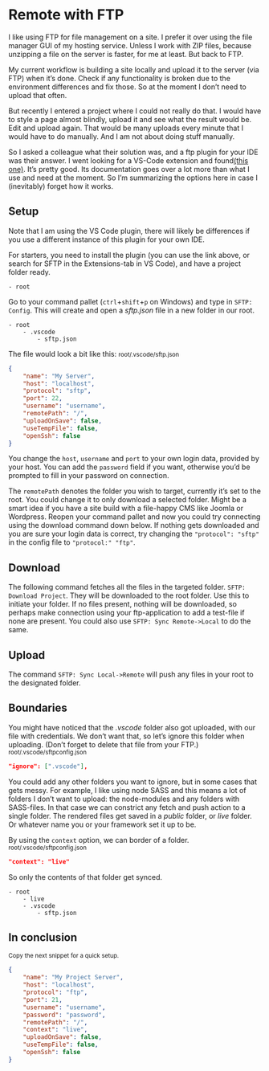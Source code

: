 # Remote with FTP

I like using FTP for file management on a site. I prefer it over using the file manager GUI of my hosting service. Unless I work with ZIP files, because unzipping a file on the server is faster, for me at least. But back to FTP.

My current workflow is building a site locally and upload it to the server (via FTP) when it’s done. Check if any functionality is broken due to the environment differences and fix those. So at the moment I don’t need to upload that often.

But recently I entered a project where I could not really do that. I would have to style a page almost blindly, upload it and see what the result would be. Edit and upload again. That would be many uploads every minute that I would have to do manually. And I am not about doing stuff manually.

So I asked a colleague what their solution was, and a ftp plugin for your IDE was their answer. 
I went looking for a VS-Code extension and found[(this one)](https://marketplace.visualstudio.com/items?itemName=Natizyskunk.sftp).
It’s pretty good. Its documentation goes over a lot more than what I use and need at the moment. So I’m summarizing the options here in case I (inevitably) forget how it works.

## Setup

Note that I am using the VS Code plugin, there will likely be differences if you use a different instance of this plugin for your own IDE.

For starters, you need to install the plugin (you can use the link above, or search for SFTP in the Extensions-tab in VS Code), and have a project folder ready.

```
- root
```

Go to your command pallet (`ctrl`+`shift`+`p` on Windows) and type in `SFTP: Config`.
This will create and open a _sftp.json_ file in a new folder in our root.

```
- root
	- .vscode
		- sftp.json
```

The file would look a bit like this:
<small>root/.vscode/sftp.json</small>

```json
{
	"name": "My Server",
	"host": "localhost",
	"protocol": "sftp",
	"port": 22,
	"username": "username",
	"remotePath": "/",
	"uploadOnSave": false,
	"useTempFile": false,
	"openSsh": false
}
```

You change the `host`, `username` and `port` to your own login data, provided by your host.
You can add the `password` field if you want, otherwise you’d be prompted to fill in your password on connection.

The `remotePath` denotes the folder you wish to target, currently it’s set to the root. You could change it to only download a selected folder. Might be a smart idea if you have a site build with a file-happy CMS like Joomla or Wordpress.
Reopen your command pallet and now you could try connecting using the download command down below.
If nothing gets downloaded and you are sure your login data is correct, try changing the `"protocol": "sftp"` in the config file to `"protocol:" "ftp"`.

## Download

The following command fetches all the files in the targeted folder. `SFTP: Download Project`. They will be downloaded to the root folder. Use this to initiate your folder.
If no files present, nothing will be downloaded, so perhaps make connection using your ftp-application to add a test-file if none are present.
You could also use `SFTP: Sync Remote->Local` to do the same.

## Upload

The command `SFTP: Sync Local->Remote` will push any files in your root to the designated folder.

## Boundaries

You might have noticed that the _.vscode_ folder also got uploaded, with our file with credentials. We don’t want that, so let’s ignore this folder when uploading. (Don’t forget to delete that file from your FTP.)
<small>root/.vscode/sftpconfig.json</small>

```json
"ignore": [".vscode"],
```

You could add any other folders you want to ignore, but in some cases that gets messy. For example, I like using node SASS and this means a lot of folders I don’t want to upload: the node-modules and any folders with SASS-files.
In that case we can constrict any fetch and push action to a single folder.
The rendered files get saved in a _public_ folder, or _live_ folder. Or whatever name you or your framework set it up to be.

By using the `context` option, we can border of a folder.
<small>root/.vscode/sftpconfig.json</small>
```json  
"context": "live" 
```

So only the contents of that folder get synced.

```
- root
	- live
	- .vscode
		- sftp.json
```

## In conclusion

<small>Copy the next snippet for a quick setup.</small>

```json
{
	"name": "My Project Server",
	"host": "localhost",
	"protocol": "ftp",
	"port": 21,
	"username": "username",
	"password": "password",
	"remotePath": "/",
	"context": "live",
	"uploadOnSave": false,
	"useTempFile": false,
	"openSsh": false
}
```
